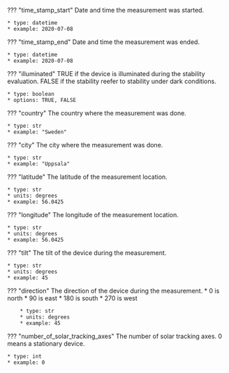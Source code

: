 ??? "time_stamp_start"
    Date and time the measurement was started. 

    * type: datetime
    * example: 2020-07-08

??? "time_stamp_end"
    Date and time the measurement was ended. 

    * type: datetime
    * example: 2020-07-08    

??? "illuminated"
    TRUE if the device is illuminated during the stability evaluation. FALSE if the stability reefer to stability under dark conditions.

    * type: boolean
    * options: TRUE, FALSE 

??? "country"
    The country where the measurement was done.

    * type: str
    * example: "Sweden"     

??? "city"
    The city where the measurement was done.

    * type: str
    * example: "Uppsala"     

??? "latitude"
    The latitude of the measurement location.

    * type: str
    * units: degrees
    * example: 56.0425      

??? "longitude"
    The longitude of the measurement location.

    * type: str
    * units: degrees
    * example: 56.0425     

??? "tilt"
    The tilt of the device during the measurement.

    * type: str
    * units: degrees
    * example: 45     

??? "direction"
    The direction of the device during the measurement.
    * 0 is north
    * 90 is east
    * 180 is south
    * 270 is west

        * type: str
        * units: degrees
        * example: 45  

??? "number_of_solar_tracking_axes"
    The number of solar tracking axes. 0 means a stationary device.

    * type: int
    * example: 0 